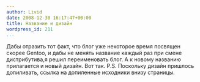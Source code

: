 ```yaml
---
author: Livid
date: 2008-12-30 16:17:47+00:00
title: Название и дизайн
wordpress_id: 211
...
```


Дабы отразить тот факт, что блог уже некоторое время посвящен скорее
Gentoo, и дабы не менять название каждый раз при смене дистрибутива,я
решил переименовать блог.
А к новому названию прилагается и новый дизайн. Вот так.
P.S. Поскольку дизайн пришлось допиливать, ссылка на допиленные
исходники внизу страницы.

